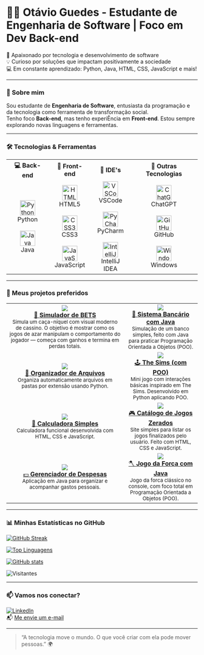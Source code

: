 # 👨‍💻 Otávio Guedes - Estudante de Engenharia de Software | Foco em Dev Back-end

🚀 Apaixonado por tecnologia e desenvolvimento de software  
💡 Curioso por soluções que impactam positivamente a sociedade  
💻 Em constante aprendizado: Python, Java, HTML, CSS, JavaScript e mais!

---

### 🧠 Sobre mim

Sou estudante de **Engenharia de Software**, entusiasta da programação e da tecnologia como ferramenta de transformação social.  
Tenho foco **Back-end**, mas tenho experiÊncia em **Front-end**. Estou sempre explorando novas linguagens e ferramentas.

---

### 🛠️ Tecnologias & Ferramentas

<table align="center">
  <tr>
    <th>💻 Back-end</th>
    <th>🎨 Front-end</th>
    <th>🧰 IDE's</th>
    <th>🧪 Outras Tecnologias</th>
  </tr>
  <tr>
    <td align="center">
      <img src="https://cdn.jsdelivr.net/gh/devicons/devicon/icons/python/python-original.svg" height="40" alt="Python logo" />
      <br>Python
      <br><br>
      <img src="https://cdn.jsdelivr.net/gh/devicons/devicon/icons/java/java-original.svg" height="40" alt="Java logo" />
      <br>Java
    </td>
    <td align="center">
      <img src="https://cdn.jsdelivr.net/gh/devicons/devicon/icons/html5/html5-original.svg" height="40" alt="HTML5 logo" />
      <br>HTML5
      <br><br>
      <img src="https://cdn.jsdelivr.net/gh/devicons/devicon/icons/css3/css3-original.svg" height="40" alt="CSS3 logo" />
      <br>CSS3
      <br><br>
      <img src="https://cdn.jsdelivr.net/gh/devicons/devicon/icons/javascript/javascript-original.svg" height="40" alt="JavaScript logo" />
      <br>JavaScript
    </td>
    <td align="center">
      <img src="https://cdn.jsdelivr.net/gh/devicons/devicon/icons/vscode/vscode-original.svg" height="40" alt="VSCode logo" />
      <br>VSCode
      <br><br>
      <img src="https://cdn.jsdelivr.net/gh/devicons/devicon/icons/pycharm/pycharm-original.svg" height="40" alt="PyCharm logo" />
      <br>PyCharm
      <br><br>
      <img src="https://cdn.jsdelivr.net/gh/devicons/devicon/icons/intellij/intellij-original.svg" height="40" alt="IntelliJ IDEA logo" />
      <br>IntelliJ IDEA
    </td>
    <td align="center">
      <img src="https://upload.wikimedia.org/wikipedia/commons/0/04/ChatGPT_logo.svg" height="40" alt="ChatGPT logo" />
      <br>ChatGPT
      <br><br>
      <img src="https://cdn.jsdelivr.net/gh/devicons/devicon/icons/github/github-original.svg" height="40" alt="GitHub logo" />
      <br>GitHub
      <br><br>
      <img src="https://cdn.jsdelivr.net/gh/devicons/devicon/icons/windows8/windows8-original.svg" height="40" alt="Windows logo" />
      <br>Windows
    </td>
  </tr>
</table>


---

### 🚀 Meus projetos preferidos

<table>
  <tr>
    <td align="center">
      <a href="https://github.com/PandaLoko27/SimuladorDeBETS">
        <img src="https://img.shields.io/badge/-Simulador%20de%20BETS-111?style=for-the-badge&logo=python&logoColor=white" />
        <br/>
        🎰 <strong>Simulador de BETS</strong>
      </a>
      <br/>
      <sub>Simula um caça-níquel com visual moderno de cassino. O objetivo é mostrar como os jogos de azar manipulam o comportamento do jogador — começa com ganhos e termina em perdas totais.</sub>
    </td>
    <td align="center">
      <a href="https://github.com/PandaLoko27/sistema-bancario-java-poo">
        <img src="https://img.shields.io/badge/-Sistema%20Bancário-ED8B00?style=for-the-badge&logo=java&logoColor=white" />
        <br/>
        🏦 <strong>Sistema Bancário com Java</strong>
      </a>
      <br/>
      <sub>Simulação de um banco simples, feito com Java para praticar Programação Orientada a Objetos (POO).</sub>
    </td>
  </tr>
  <tr>
    <td align="center">
      <a href="https://github.com/PandaLoko27/MyOwnLilCodes--PYTHON-/blob/main/OrganizadorDeArquivos.py">
        <img src="https://img.shields.io/badge/-Organizador%20de%20Arquivos-306998?style=for-the-badge&logo=python&logoColor=white" />
        <br/>
        🔧 <strong>Organizador de Arquivos</strong>
      </a>
      <br/>
      <sub>Organiza automaticamente arquivos em pastas por extensão usando Python.</sub>
    </td>
    <td align="center">
      <a href="https://github.com/PandaLoko27/MyOwnLilCodes--PYTHON-/blob/main/TheSims.py">
        <img src="https://img.shields.io/badge/-The%20Sims%20(POO)-brightgreen?style=for-the-badge&logo=python&logoColor=white" />
        <br/>
        🕹️ <strong>The Sims (com POO)</strong>
      </a>
      <br/>
      <sub>Mini jogo com interações básicas inspirado em The Sims. Desenvolvido em Python aplicando POO.</sub>
    </td>
  </tr>
  <tr>
    <td align="center">
      <a href="https://github.com/PandaLoko27/MyOwnLilCodes--HTML-CSS/tree/main/Calculadora%20Simples">
        <img src="https://img.shields.io/badge/-Calculadora%20Simples-e34c26?style=for-the-badge&logo=html5&logoColor=white" />
        <br/>
        🧮 <strong>Calculadora Simples</strong>
      </a>
      <br/>
      <sub>Calculadora funcional desenvolvida com HTML, CSS e JavaScript.</sub>
    </td>
    <td align="center">
      <a href="https://github.com/PandaLoko27/MyOwnLilCodes--HTML-CSS/tree/main/Catalogo%20de%20jogos%20zerados">
        <img src="https://img.shields.io/badge/-Catálogo%20de%20Jogos-ff5722?style=for-the-badge&logo=javascript&logoColor=white" />
        <br/>
        🎮 <strong>Catálogo de Jogos Zerados</strong>
      </a>
      <br/>
      <sub>Site simples para listar os jogos finalizados pelo usuário. Feito com HTML, CSS e JavaScript.</sub>
    </td>
  </tr>
  <tr>
    <td align="center">
      <a href="https://github.com/PandaLoko27/MyOwnLilCodes--Java/tree/main/Gerenciador%20de%20despesas">
        <img src="https://img.shields.io/badge/-Gerenciador%20de%20Despesas-brown?style=for-the-badge&logo=java&logoColor=white" />
        <br/>
        💵 <strong>Gerenciador de Despesas</strong>
      </a>
      <br/>
      <sub>Aplicação em Java para organizar e acompanhar gastos pessoais.</sub>
    </td>
    <td align="center">
      <a href="https://github.com/PandaLoko27/JogoForca--JAVA">
        <img src="https://img.shields.io/badge/-Jogo%20da%20Forca-007396?style=for-the-badge&logo=java&logoColor=white" />
        <br/>
        🪓 <strong>Jogo da Forca com Java</strong>
      </a>
      <br/>
      <sub>Jogo da forca clássico no console, com foco total em Programação Orientada a Objetos (POO).</sub>
    </td>
  </tr>
</table>

---

### 📊 Minhas Estatísticas no GitHub

[![GitHub Streak](https://streak-stats.demolab.com?user=PandaLoko27&theme=merko&locale=pt_BR&date_format=j%2Fn%5B%2FY%5D&card_width=500)](https://git.io/streak-stats)

[![Top Linguagens](https://github-readme-stats.vercel.app/api/top-langs/?username=PandaLoko27&langs_count=8&layout=compact&theme=merko)](https://github.com/PandaLoko27/github-readme-stats)

[![GitHub stats](https://github-readme-stats.vercel.app/api?username=PandaLoko27&show_icons=true&theme=merko&count_private=true)](https://github.com/PandaLoko27/github-readme-stats)

![Visitantes](https://komarev.com/ghpvc/?username=PandaLoko27&label=Visualiza%C3%A7%C3%B5es+do+perfil&color=green)

---

### 📫 Vamos nos conectar?

[![LinkedIn](https://img.shields.io/badge/LinkedIn-0077B5?logo=linkedin&logoColor=fff)](https://www.linkedin.com/in/otávio-araújo-aredes-guedes-ab44a4248/)  
📬 [Me envie um e-mail](mailto:otavioaredes62@gmail.com)

---

> “A tecnologia move o mundo. O que você criar com ela pode mover pessoas.” 🌍
